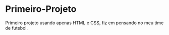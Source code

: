 # Primeiro-Projeto
Primeiro projeto usando apenas HTML e CSS, fiz em pensando no meu time de futebol. 
